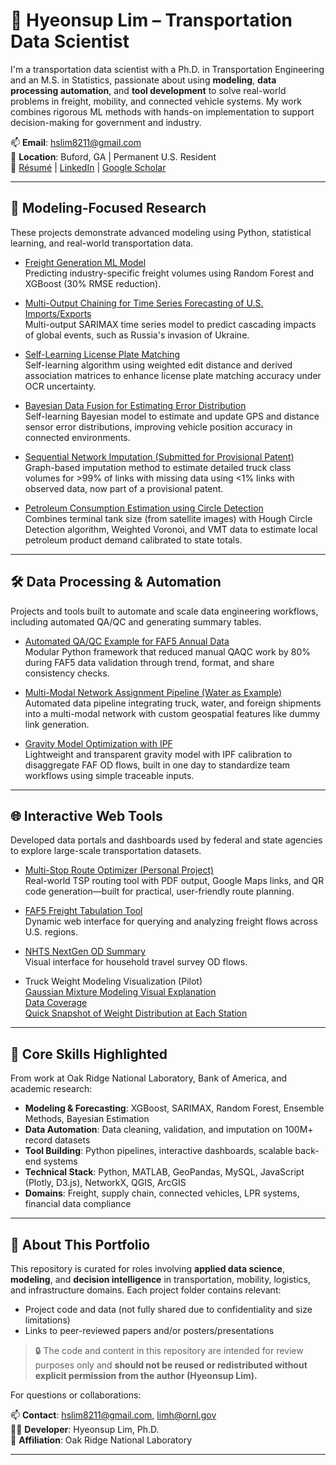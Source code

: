 # 🚀 Hyeonsup Lim – Transportation Data Scientist

I'm a transportation data scientist with a Ph.D. in Transportation Engineering and an M.S. in Statistics, passionate about using **modeling**, **data processing automation**, and **tool development** to solve real-world problems in freight, mobility, and connected vehicle systems. My work combines rigorous ML methods with hands-on implementation to support decision-making for government and industry.

📫 **Email**: hslim8211@gmail.com  
📍 **Location**: Buford, GA | Permanent U.S. Resident  
🔗 [Résumé](Hyeonsup_Lim_Resume.pdf) | [LinkedIn](https://www.linkedin.com/in/hyeonsup-lim-6b5733b1/)  | [Google Scholar](https://scholar.google.com/citations?user=IfzZmg4AAAAJ&hl=en)  

---

## 🔧 Modeling-Focused Research

These projects demonstrate advanced modeling using Python, statistical learning, and real-world transportation data.

- [Freight Generation ML Model](modeling/freight_generation_model/)  
  Predicting industry-specific freight volumes using Random Forest and XGBoost (30% RMSE reduction).

- [Multi-Output Chaining for Time Series Forecasting of U.S. Imports/Exports](modeling/multi_output_chain_forecasting/)  
  Multi-output SARIMAX time series model to predict cascading impacts of global events, such as Russia's invasion of Ukraine.

- [Self-Learning License Plate Matching](modeling/self-learning_license_plate_matching/)  
  Self-learning algorithm using weighted edit distance and derived association matrices to enhance license plate matching accuracy under OCR uncertainty.

- [Bayesian Data Fusion for Estimating Error Distribution](modeling/bayesian_approach_error_distribution_estimation/)  
  Self-learning Bayesian model to estimate and update GPS and distance sensor error distributions, improving vehicle position accuracy in connected environments.

- [Sequential Network Imputation (Submitted for Provisional Patent)](modeling/sequential_network_imputation/)  
  Graph-based imputation method to estimate detailed truck class volumes for >99% of links with missing data using <1% links with observed data, now part of a provisional patent.  

- [Petroleum Consumption Estimation using Circle Detection](modeling/hough_circle_detection/)  
  Combines terminal tank size (from satellite images) with Hough Circle Detection algorithm, Weighted Voronoi, and VMT data to estimate local petroleum product demand calibrated to state totals.  

---

## 🛠️ Data Processing & Automation

Projects and tools built to automate and scale data engineering workflows, including automated QA/QC and generating summary tables.

- [Automated QA/QC Example for FAF5 Annual Data](data_processing/annual_data_qaqc/)  
  Modular Python framework that reduced manual QAQC work by 80% during FAF5 data validation through trend, format, and share consistency checks.  

- [Multi-Modal Network Assignment Pipeline (Water as Example)](data_processing/network_assignment/)  
  Automated data pipeline integrating truck, water, and foreign shipments into a multi-modal network with custom geospatial features like dummy link generation.  

- [Gravity Model Optimization with IPF](data_processing/gravity_model_optimization/)  
  Lightweight and transparent gravity model with IPF calibration to disaggregate FAF OD flows, built in one day to standardize team workflows using simple traceable inputs.  

  

---

## 🌐 Interactive Web Tools

Developed data portals and dashboards used by federal and state agencies to explore large-scale transportation datasets.

- [Multi-Stop Route Optimizer (Personal Project)](web_tool/multi-stop_route_optimization/)  
  Real-world TSP routing tool with PDF output, Google Maps links, and QR code generation—built for practical, user-friendly route planning.

- [FAF5 Freight Tabulation Tool](https://faf.ornl.gov/faf5/dtt_total.aspx)  
  Dynamic web interface for querying and analyzing freight flows across U.S. regions.

- [NHTS NextGen OD Summary](https://nhts.ornl.gov/od/summary/)  
  Visual interface for household travel survey OD flows.

- Truck Weight Modeling Visualization (Pilot)  
  [Gaussian Mixture Modeling Visual Explanation](https://lgagamel.github.io/TMAS-Data-Visualization/gmm_modeling.html)  
  [Data Coverage](https://lgagamel.github.io/TMAS-Data-Visualization/TMAS_WIM_coverage_2017.html)  
  [Quick Snapshot of Weight Distribution at Each Station](https://lgagamel.github.io/TMAS-Data-Visualization/gvw_distribution.html)   
  

---


## 🧠 Core Skills Highlighted

From work at Oak Ridge National Laboratory, Bank of America, and academic research:

- **Modeling & Forecasting**: XGBoost, SARIMAX, Random Forest, Ensemble Methods, Bayesian Estimation  
- **Data Automation**: Data cleaning, validation, and imputation on 100M+ record datasets  
- **Tool Building**: Python pipelines, interactive dashboards, scalable back-end systems  
- **Technical Stack**: Python, MATLAB, GeoPandas, MySQL, JavaScript (Plotly, D3.js), NetworkX, QGIS, ArcGIS  
- **Domains**: Freight, supply chain, connected vehicles, LPR systems, financial data compliance

---

## 👋 About This Portfolio

This repository is curated for roles involving **applied data science**, **modeling**, and **decision intelligence** in transportation, mobility, logistics, and infrastructure domains. Each project folder contains relevant:
- Project code and data (not fully shared due to confidentiality and size limitations)
- Links to peer-reviewed papers and/or posters/presentations

> 🔒 The code and content in this repository are intended for review purposes only and **should not be reused or redistributed without explicit permission from the author (Hyeonsup Lim).**

For questions or collaborations:

📫 **Contact**: hslim8211@gmail.com, limh@ornl.gov  
🧑‍💼 **Developer**: Hyeonsup Lim, Ph.D.  
🏢 **Affiliation**: Oak Ridge National Laboratory

---

